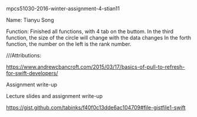 mpcs51030-2016-winter-assignment-4-stian11

Name: Tianyu Song

Function: Finished all functions, with 4 tab on the buttom.
In the third function, the size of the circle will change with the data changes
In the forth function, the number on the left is the rank number.


///Attributions: 

https://www.andrewcbancroft.com/2015/03/17/basics-of-pull-to-refresh-for-swift-developers/

Assignment write-up

Lecture slides and assignment write-up

https://gist.github.com/tabinks/f40f0c13dde6ac104709#file-gistfile1-swift
